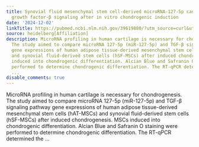 ```yaml
---
title: Synovial fluid mesenchymal stem cell-derived microRNA-127-5p can modulate transforming
  growth factor-β signaling after in vitro chondrogenic induction
date: '2024-12-02'
linkTitle: https://pubmed.ncbi.nlm.nih.gov/39619880/?utm_source=curl&utm_medium=rss&utm_campaign=pubmed-2&utm_content=1FakS-2QOkCT8HsMOQP1bCRQ4YzyumYOmxmF0moLsQ3dFB1E9V&fc=20220326224207&ff=20241202180341&v=2.18.0.post9+e462414
source: heidelberg[Affiliation]
description: MicroRNA profiling in human cartilage is necessary for chondrogenesis.
  The study aimed to compare microRNA 127-5p (miR-127-5p) and TGF-β signaling pathway
  gene expressions of human adipose tissue-derived mesenchymal stem cells (hAT-MSCs)
  and synovial fluid-derived stem cells (hSF-MSCs) after induced chondrogenesis. MSCs
  induced into chondrogenic differentiation. Alcian Blue and Safranin O staining were
  performed to determine chondrogenic differentiation. The RT-qPCR determined the
  ...
disable_comments: true
---
```

MicroRNA profiling in human cartilage is necessary for chondrogenesis. The study aimed to compare microRNA 127-5p (miR-127-5p) and TGF-β signaling pathway gene expressions of human adipose tissue-derived mesenchymal stem cells (hAT-MSCs) and synovial fluid-derived stem cells (hSF-MSCs) after induced chondrogenesis. MSCs induced into chondrogenic differentiation. Alcian Blue and Safranin O staining were performed to determine chondrogenic differentiation. The RT-qPCR determined the ...